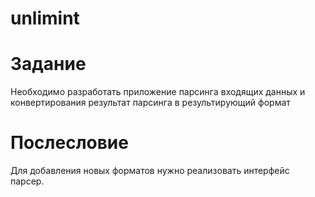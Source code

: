 # unlimint
# Задание
Необходимо разработать приложение парсинга входящих данных и конвертирования результат парсинга в результирующий формат
# Послесловие
Для добавления новых форматов нужно реализовать интерфейс парсер.
